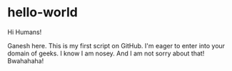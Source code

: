 # hello-world

Hi Humans!

Ganesh here. This is my first script on GitHub. I'm eager to enter into your domain of geeks. I know I am nosey. And I am not sorry about that! Bwahahaha!

